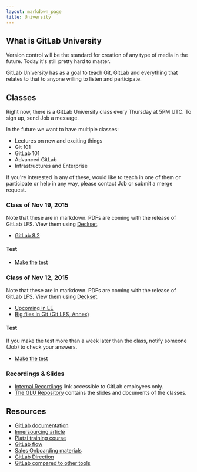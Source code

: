 ```yaml
---
layout: markdown_page
title: University
---
```


## What is GitLab University

Version control will be the standard for creation of any type of media in the
future. Today it's still pretty hard to master.

GitLab University has as a goal to teach Git, GitLab and everything that relates
to that to anyone willing to listen and participate.

## Classes

Right now, there is a GitLab University class every Thursday at 5PM UTC.
To sign up, send Job a message.

In the future we want to have multiple classes:

- Lectures on new and exciting things
- Git 101
- GitLab 101
- Advanced GitLab
- Infrastructures and Enterprise

If you're interested in any of these, would like to teach in one of them or
participate or help in any way, please contact Job or submit a merge request.

### Class of Nov 19, 2015

Note that these are in markdown. PDFs are coming with the release of GitLab LFS.
View them using [Deckset](http://www.decksetapp.com/).

- [GitLab 8.2](https://gitlab.com/gitlab-org/University/blob/master/classes/8.2.md)

#### Test

- [Make the test](http://goo.gl/forms/9PnmhiNzEa)

### Class of Nov 12, 2015

Note that these are in markdown. PDFs are coming with the release of GitLab LFS.
View them using [Deckset](http://www.decksetapp.com/).

- [Upcoming in EE](https://gitlab.com/gitlab-org/University/blob/master/classes/upcoming_in_ee.md)
- [Big files in Git (Git LFS, Annex)](https://gitlab.com/gitlab-org/University/blob/master/classes/git_lfs_and_annex.md)

#### Test

If you make the test more than a week later than the class,
notify someone (Job) to check your answers.

- [Make the test](http://goo.gl/forms/RFsNK9fKuj)

### Recordings & Slides

- [Internal Recordings](https://drive.google.com/drive/u/0/folders/0B41DBToSSIG_NlNFLUEwQ2JHSVk) link accessible to GitLab employees only.
- [The GLU Repository](https://gitlab.com/gitlab-org/University) contains the slides and
documents of the classes.

## Resources

- [GitLab documentation](http://doc.gitlab.com/)
- [Innersourcing article](https://about.gitlab.com/2014/09/05/innersourcing-using-the-open-source-workflow-to-improve-collaboration-within-an-organization/)
- [Platzi training course](https://courses.platzi.com/courses/git-gitlab/)
- [GitLab flow](http://doc.gitlab.com/ee/workflow/gitlab_flow.html)
- [Sales Onboarding materials](https://about.gitlab.com/handbook/sales-onboarding/)
- [GitLab Direction](https://about.gitlab.com/direction/)
- [GitLab compared to other tools](https://about.gitlab.com/comparison/)
